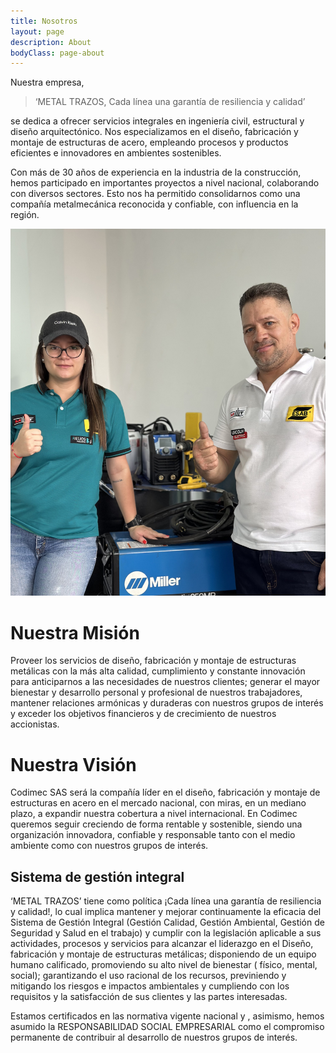 ```yaml
---
title: Nosotros
layout: page
description: About
bodyClass: page-about
---
```


Nuestra empresa, 

> ‘METAL TRAZOS, Cada línea una garantía de resiliencia y calidad’ 

se dedica a ofrecer servicios integrales en ingeniería civil, estructural y diseño arquitectónico. Nos especializamos en el diseño, fabricación y montaje de estructuras de acero, empleando procesos y productos eficientes e innovadores en ambientes sostenibles.

Con más de 30 años de experiencia en la industria de la construcción, hemos participado en importantes proyectos a nivel nacional, colaborando con diversos sectores. Esto nos ha permitido consolidarnos como una compañía metalmecánica reconocida y confiable, con influencia en la región.

![Team](/images/team.jpg)

# Nuestra Misión

Proveer los servicios de diseño, fabricación y montaje de estructuras metálicas con la más alta calidad, cumplimiento y constante innovación para anticiparnos a las necesidades de nuestros clientes; generar el mayor bienestar y desarrollo personal y profesional de nuestros trabajadores, mantener relaciones armónicas y duraderas con nuestros grupos de interés y exceder los objetivos financieros y de crecimiento de nuestros accionistas.

# Nuestra Visión

Codimec SAS será la compañía líder en el diseño, fabricación y montaje de estructuras en acero en el mercado nacional, con miras, en un mediano plazo, a expandir nuestra cobertura a nivel internacional. En Codimec queremos seguir creciendo de forma rentable y sostenible, siendo una organización innovadora, confiable y responsable tanto con el medio ambiente como con nuestros grupos de interés.

## Sistema de gestión integral

‘METAL TRAZOS’ tiene como política ¡Cada línea una garantía de resiliencia y calidad!, lo cual implica mantener y mejorar continuamente la eficacia del Sistema de Gestión Integral (Gestión Calidad, Gestión Ambiental, Gestión de Seguridad y Salud en el trabajo) y cumplir con la legislación aplicable a sus actividades, procesos y servicios  para alcanzar el liderazgo en el Diseño, fabricación y montaje de estructuras metálicas; disponiendo de un equipo humano calificado, promoviendo su alto nivel de bienestar ( físico, mental, social); garantizando el uso racional de los recursos, previniendo y mitigando los riesgos e impactos ambientales y  cumpliendo con  los requisitos y la satisfacción de sus clientes y las partes interesadas.

Estamos certificados en las normativa vigente nacional y , asimismo, hemos asumido la RESPONSABILIDAD SOCIAL EMPRESARIAL como el compromiso permanente de contribuir al desarrollo de nuestros grupos de interés.


